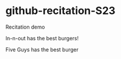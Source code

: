 # github-recitation-S23
Recitation demo

In-n-out has the best burgers!

Five Guys has the best burger
